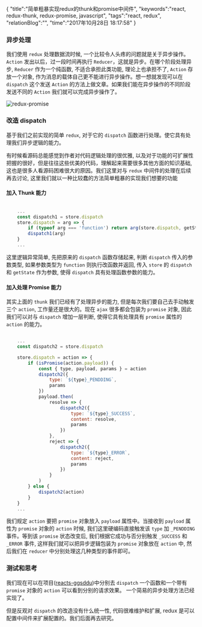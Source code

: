{
"title":"简单粗暴实现redux的thunk和promise中间件",
"keywords":"react, redux-thunk, redux-promise, javascript",
"tags":"react, redux",
"relationBlog":"",
"time":"2017年10月28日 18:17:58"
}

### 异步处理

我们使用 `redux` 处理数据流时候, 一个比较令人头疼的问题就是关于异步操作。`Action` 发出以后，过一段时间再执行 `Reducer`，这就是异步。在哪个阶段处理异步, `Reducer` 作为一个纯函数, 不适合承担此类功能, 理论上也承担不了, `Action` 存放一个对象, 作为消息的载体自己更不能进行异步操作。想一想就发现可以在 `dispatch` 这个发送 `Action` 的方法上做文章。如果我们能在异步操作的不同阶段发送不同的 `Action` 我们就可以完成异步操作了。

![redux-promise](http://hazyzh.oss-cn-shenzhen.aliyuncs.com/imgs/redux/thunk-promise.png)

### 改造 dispatch

基于我们之前实现的简单 `redux`, 对于它的 `dispatch` 函数进行处理。使它具有处理我们异步逻辑的能力。

有时候看源码总能感觉到作者对代码逻辑处理的很优雅, 以及对于功能的可扩展性把握的很好，但是往往这些优美的代码，理解起来需要很多其他方面的知识基础, 这也是很多人看源码困难很大的原因。我们这里对与 `redux` 中间件的处理在后续再去讨论, 这里我们就以一种比较蠢的方法简单粗暴的实现我们想要的功能

#### 加入 Thunk 能力

```javascript

	...
	const dispatch1 = store.dispatch
	store.dispatch = arg => {
		if (typeof arg === 'function') return arg(store.dispatch, getState)
		dispatch1(arg)
	}
	...

```

这里逻辑异常简单, 先把原来的 `dispatch` 函数存储起来, 判断 `dispatch` 传入的参数类型, 如果参数类型为 `function` 则执行改函数并返回, 传入 `store` 的 `dispatch` 和 `getState` 作为参数, 使得 `dispatch` 具有处理函数参数的能力。

#### 加入处理 Promise 能力

其实上面的 `thunk` 我们已经有了处理异步的能力, 但是每次我们要自己去手动触发三个 `action`, 工作量还是很大的。现在 `ajax` 很多都会包装为 `promise` 对象, 因此我们可以对与 `dispatch` 增加一层判断, 使得它具有处理具有 `promise` 属性的 `action` 的能力。

```javascript

	...
	const dispatch2 = store.dispatch

	store.dispatch = action => {
		if (isPromise(action.payload)) {
			const { type, payload, params } = action
			dispatch2({
				type: `${type}_PENDDING`,
				params
			})
			payload.then(
				resolve => {
					dispatch2({
						type: `${type}_SUCCESS`,
						content: resolve,
						params
					})
				},
				reject => {
					dispatch2({
						type: `${type}_ERROR`,
						content: reject,
						params
					})
				}
			)
		} else {
			dispatch2(action)
		}
	}
	...

```

我们规定 `action` 要把 `promise` 对象放入 `payload` 属性中。当接收到 `payload` 属性为 `promise` 对象的 `action` 时候, 我们这里硬编码直接触发该 `type` 加 `_PENDDING` 事件。等到该 `promise` 状态改变后, 我们根据它成功与否分别触发 `_SUCCESS` 和 `_ERROR` 事件, 这样我们就可以把异步逻辑包装为 `promise` 对象放在 `action` 中, 然后我们在 `reducer` 中分别处理这几种类型的事件即可。

### 测试和思考

我们现在可以在项目([reacts-ggsddu](https://github.com/Hazyzh/reacts-ggsddu))中分别去 `dispatch` 一个函数和一个带有 `promise` 对象的 `action` 可以看到分别的请求效果。 一个简易的异步处理方法已经实现了。

但是反观对 `dispatch` 的改造没有什么统一性, 代码很难维护和扩展, redux 是可以配置中间件来扩展配置的。我们后面再去研究。
